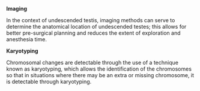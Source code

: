 **Imaging**

In the context of undescended testis, imaging methods can serve to determine the anatomical location of undescended testes; this allows for better pre-surgical planning and reduces the extent of exploration and anesthesia time.

**Karyotyping**

Chromosomal changes are detectable through the use of a technique known as karyotyping, which allows the identification of the chromosomes so that in situations where there may be an extra or missing chromosome, it is detectable through karyotyping.